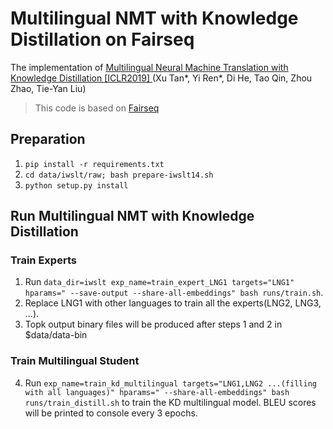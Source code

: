 # Multilingual NMT with Knowledge Distillation on Fairseq

The implementation of [Multilingual Neural Machine Translation with Knowledge Distillation [ICLR2019] ](https://arxiv.org/abs/1902.10461) (Xu Tan*, Yi Ren*, Di He, Tao Qin, Zhou Zhao, Tie-Yan Liu)

> This code is based on [Fairseq](https://github.com/pytorch/fairseq)

## Preparation

1. `pip install -r requirements.txt`
2. `cd data/iwslt/raw; bash prepare-iwslt14.sh`
3. `python setup.py install`

## Run Multilingual NMT with Knowledge Distillation

### Train Experts

1. Run `data_dir=iwslt exp_name=train_expert_LNG1 targets="LNG1" hparams=" --save-output --share-all-embeddings" bash runs/train.sh`.
2. Replace LNG1 with other languages to train all the experts(LNG2, LNG3, ...).
3. Topk output binary files will be produced after steps 1 and 2 in $data/data-bin

### Train Multilingual Student

4. Run `exp_name=train_kd_multilingual targets="LNG1,LNG2 ...(filling with all languages)" hparams=" --share-all-embeddings" bash runs/train_distill.sh` to train the KD multilingual model. BLEU scores will be printed to console every 3 epochs.

